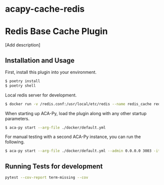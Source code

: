 # acapy-cache-redis
Redis Base Cache Plugin
=======================================

[Add description]

## Installation and Usage

First, install this plugin into your environment.

```sh
$ poetry install
$ poetry shell
```

Local redis server for development.

```sh
$ docker run -v /redis.conf:/usr/local/etc/redis --name redis_cache redis redis-server /usr/local/etc/redis/redis.conf
```

When starting up ACA-Py, load the plugin along with any other startup
parameters.

```sh
$ aca-py start --arg-file ./docker/default.yml
```

For manual testing with a second ACA-Py instance, you can run the following.

```sh
$ aca-py start --arg-file ./docker/default.yml --admin 0.0.0.0 3003 -it http 0.0.0.0 3002 -e http://localhost:3002 
```

## Running Tests for development

```sh
pytest --cov-report term-missing --cov
```